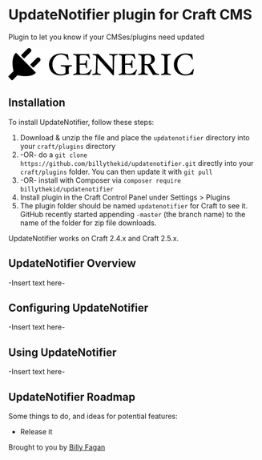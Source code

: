 # UpdateNotifier plugin for Craft CMS

Plugin to let you know if your CMSes/plugins need updated

![Screenshot](resources/screenshots/plugin_logo.png)

## Installation

To install UpdateNotifier, follow these steps:

1. Download & unzip the file and place the `updatenotifier` directory into your `craft/plugins` directory
2.  -OR- do a `git clone https://github.com/billythekid/updatenotifier.git` directly into your `craft/plugins` folder.  You can then update it with `git pull`
3.  -OR- install with Composer via `composer require billythekid/updatenotifier`
4. Install plugin in the Craft Control Panel under Settings > Plugins
5. The plugin folder should be named `updatenotifier` for Craft to see it.  GitHub recently started appending `-master` (the branch name) to the name of the folder for zip file downloads.

UpdateNotifier works on Craft 2.4.x and Craft 2.5.x.

## UpdateNotifier Overview

-Insert text here-

## Configuring UpdateNotifier

-Insert text here-

## Using UpdateNotifier

-Insert text here-

## UpdateNotifier Roadmap

Some things to do, and ideas for potential features:

* Release it

Brought to you by [Billy Fagan](https://billyfagan.co.uk)

